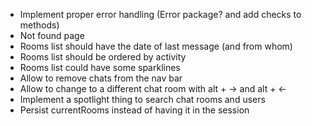 - Implement proper error handling (Error package? and add checks to methods)
- Not found page
- Rooms list should have the date of last message (and from whom)
- Rooms list should be ordered by activity
- Rooms list could have some sparklines
- Allow to remove chats from the nav bar
- Allow to change to a different chat room with alt + -> and alt + <-
- Implement a spotlight thing to search chat rooms and users
- Persist currentRooms instead of having it in the session